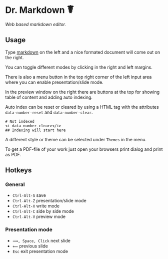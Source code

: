 Dr. Markdown <big>☤</big>
============

*Web based markdown editor.*

Usage
-----

Type [markdown](http://daringfireball.net/projects/markdown/) on the left and
a nice formated document will come out on the right.

You can toggle different modes by clicking in the right and left margins.

There is also a menu button in the top right corner of the left input area
where you can enable presentation/slide mode.

In the preview window on the right there are buttons at the top for showing
table of content and adding auto indexing.

Auto index can be reset or cleared by using a HTML tag with the attributes
`data-number-reset` and `data-number-clear`.

    # Not indexed
    <i data-number-clear></i>
    ## Indexing will start here

A different style or theme can be selected under `Themes` in the menu.

To get a PDF-file of your work just open your browsers print dialog and print
as PDF.

Hotkeys
-------

### General

+ `Ctrl-Alt-S` save
+ `Ctrl-Alt-Z` presentation/slide mode
+ `Ctrl-Alt-X` write mode
+ `Ctrl-Alt-C` side by side mode
+ `Ctrl-Alt-V` preview mode

### Presentation mode

+ `⟹, Space, Click` next slide
+ `⟸` previous slide
+ `Esc` exit presentation mode
